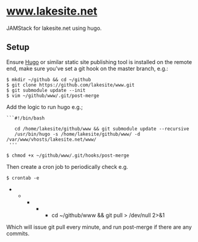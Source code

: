 # www.lakesite.net #

JAMStack for lakesite.net using hugo.

## Setup

Ensure [Hugo](https://gohugo.io/) or similar static site publishing tool is installed on the remote end,
make sure you've set a git hook on the master branch, e.g.:

    $ mkdir ~/github && cd ~/github
    $ git clone https://github.com/lakesite/www.git
    $ git submodule update --init
    $ vim ~/github/www/.git/post-merge

Add the logic to run hugo e.g.;

    ```#!/bin/bash
 
       cd /home/lakesite/github/www && git submodule update --recursive
       /usr/bin/hugo -s /home/lakesite/github/www/ -d /var/www/vhosts/lakesite.net/www/
     '''

    $ chmod +x ~/github/www/.git/hooks/post-merge

Then create a cron job to periodically check e.g.

    $ crontab -e

* * * * * cd ~/github/www && git pull > /dev/null 2>&1

Which will issue git pull every minute, and run post-merge if there are any commits.

